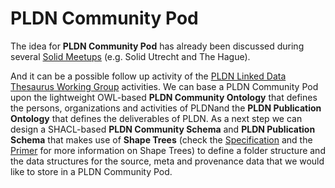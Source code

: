 <H1> PLDN Community Pod</H1>

The idea for <strong>PLDN Community Pod</strong> has already been discussed during several [Solid Meetups](https://github.com/linkeddatanl/solid-activities/tree/main/solid-meetups) (e.g. Solid Utrecht and The Hague). 

And it can be a possible follow up activity of the [PLDN Linked Data Thesaurus Working Group](https://github.com/linkeddatanl/pldn-vocabularies) activities. We can base a PLDN Community Pod upon the lightweight OWL-based <strong>PLDN Community Ontology</strong>  that defines the persons, organizations and activities of PLDNand the <strong>PLDN Publication Ontology</strong> that defines the deliverables of PLDN. As a next step we can design a SHACL-based <strong>PLDN Community Schema</strong> and <strong>PLDN Publication Schema</strong> that makes use of <strong>Shape Trees</strong> (check the [Specification](https://shapetrees.github.io/specification/spec) and the [Primer](https://shapetrees.github.io/specification/primer) for more information on Shape Trees) to define a folder structure and the data structures for the source, meta and provenance data that we would like to store in a PLDN Community Pod.

